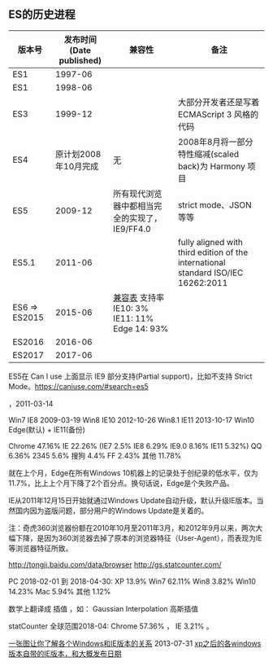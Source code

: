 ## ES的历史进程
版本号  | 发布时间(Date published) | 兼容性 | 备注
------------- | ------------- | ------------- | -------------
 ES1 | 1997-06 | | 
 ES1 | 1998-06 | | 
 ES3 | 1999-12 | | 大部分开发者还是写着 ECMAScript 3 风格的代码
 ES4 | 原计划2008年10月完成 | 无 | 2008年8月将一部分特性缩减(scaled back)为 Harmony 项目
 ES5 | 2009-12 | 所有现代浏览器中都相当完全的实现了，IE9/FF4.0 | strict mode、JSON 等等
 ES5.1 | 2011-06 | | fully aligned with third edition of the international standard ISO/IEC 16262:2011
 ES6 => ES2015 | 2015-06 | [兼容表](https://kangax.github.io/compat-table/es6/) 支持率IE10: 3% IE11: 11% Edge 14: 93% | 
 ES2016 | 2016-06 |  | 
 ES2017 | 2017-06 |  | 


ES5在 Can I use 上面显示 IE9 部分支持(Partial support)，比如不支持 Strict Mode。https://caniuse.com/#search=es5



，2011-03-14

Win7 IE8 2009-03-19
Win8 IE10 2012-10-26
Win8.1 IE11 2013-10-17
Win10 Edge(默认) + IE11(备份)

Chrome 47.16%
IE 22.26% (IE7 2.5% IE8 6.29% IE9.0 8.16% IE11 5.32%)
QQ 6.36%
2345 5.6%
搜狗 4.4%
FF 2.43%
其他 11.78%

就在上个月，Edge在所有Windows 10机器上的记录处于创纪录的低水平，仅为11.7%，比上上个月下降了2个百分点。换句话说，Edge是个失败产品。

IE从2011年12月15日开始就通过Windows Update自动升级，默认升级IE版本。当然国内因为盗版问题，部分用户的Windows Update是关着的。

注：奇虎360浏览器份额在2010年10月至2011年3月，和2012年9月以来，两次大幅下降，是因为360浏览器去掉了原本的浏览器特征（User-Agent），而表现为IE等浏览器特征所致。

http://tongji.baidu.com/data/browser
http://gs.statcounter.com/

PC 2018-02-01 到 2018-04-30: 
XP 13.9%
Win7 62.11% 
Win8 3.82%
Win10 14.23%
Mac 5.94%
其他 1.12%


数学上翻译成 插值 ，如： Gaussian Interpolation 高斯插值


statCounter 全球范围2018-04: Chrome 57.36% ， IE 3.21% 。





[一张图让你了解各个Windows和IE版本的关系](http://www.iefans.net/yizhangtu-windows-ie-guanxi/) 2013-07-31
[](https://support.microsoft.com/en-us/help/969393/information-about-internet-explorer-versions)
[xp之后的各windows版本自带的IE版本，和大概发布日期](https://my.oschina.net/u/1382972/blog/203619)

